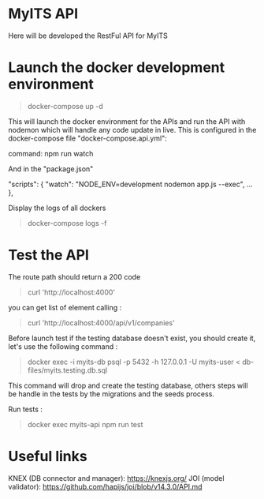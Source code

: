 # MyITS API

Here will be developed the RestFul API for MyITS

# Launch the docker development environment

> docker-compose up -d

This will launch the docker environment for the APIs and run the API with nodemon which will handle any code update in live.
This is configured in the docker-compose file "docker-compose.api.yml":

  command: npm run watch

And in the "package.json"

  "scripts": {
    "watch": "NODE_ENV=development nodemon app.js --exec",
    ...
  },

Display the logs of all dockers

> docker-compose logs -f

# Test the API

The route path should return a 200 code

> curl 'http://localhost:4000'

you can get list of element calling :

>  curl 'http://localhost:4000/api/v1/companies'

Before launch test if the testing database doesn't exist, you should create it, let's use the following command :

> docker exec -i myits-db psql -p 5432 -h 127.0.0.1 -U myits-user < db-files/myits.testing.db.sql

This command will drop and create the testing database, others steps will be handle in the tests by the migrations and the seeds process.

Run tests :

> docker exec myits-api npm run test

# Useful links

KNEX (DB connector and manager): https://knexjs.org/
JOI (model validator): https://github.com/hapijs/joi/blob/v14.3.0/API.md
